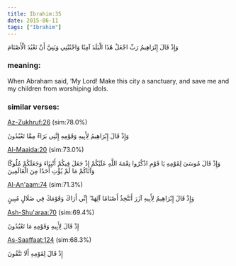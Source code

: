 ```yaml
---
title: Ibrahim:35
date: 2015-06-11
tags: ["Ibrahim"]
---
```

وَإِذْ قَالَ إِبْرَاهِيمُ رَبِّ اجْعَلْ هَٰذَا الْبَلَدَ آمِنًا وَاجْنُبْنِي وَبَنِيَّ أَنْ نَعْبُدَ الْأَصْنَامَ
### meaning: 
When Abraham said, ‘My Lord! Make this city a sanctuary, and save me and my children from worshiping idols.
### similar verses: 

[Az-Zukhruf:26](/43/26) (sim:78.0%)

وَإِذْ قَالَ إِبْرَاهِيمُ لِأَبِيهِ وَقَوْمِهِ إِنَّنِي بَرَاءٌ مِمَّا تَعْبُدُونَ

[Al-Maaida:20](/5/20) (sim:73.0%)

وَإِذْ قَالَ مُوسَىٰ لِقَوْمِهِ يَا قَوْمِ اذْكُرُوا نِعْمَةَ اللَّهِ عَلَيْكُمْ إِذْ جَعَلَ فِيكُمْ أَنْبِيَاءَ وَجَعَلَكُمْ مُلُوكًا وَآتَاكُمْ مَا لَمْ يُؤْتِ أَحَدًا مِنَ الْعَالَمِينَ

[Al-An'aam:74](/6/74) (sim:71.3%)

وَإِذْ قَالَ إِبْرَاهِيمُ لِأَبِيهِ آزَرَ أَتَتَّخِذُ أَصْنَامًا آلِهَةً ۖ إِنِّي أَرَاكَ وَقَوْمَكَ فِي ضَلَالٍ مُبِينٍ

[Ash-Shu'araa:70](/26/70) (sim:69.4%)

إِذْ قَالَ لِأَبِيهِ وَقَوْمِهِ مَا تَعْبُدُونَ

[As-Saaffaat:124](/37/124) (sim:68.3%)

إِذْ قَالَ لِقَوْمِهِ أَلَا تَتَّقُونَ

